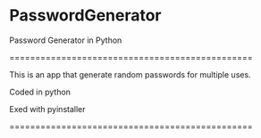 # PasswordGenerator
Password Generator in Python

===============================================

This is an app that generate random passwords for multiple uses.

Coded in python

Exed with pyinstaller

===============================================
